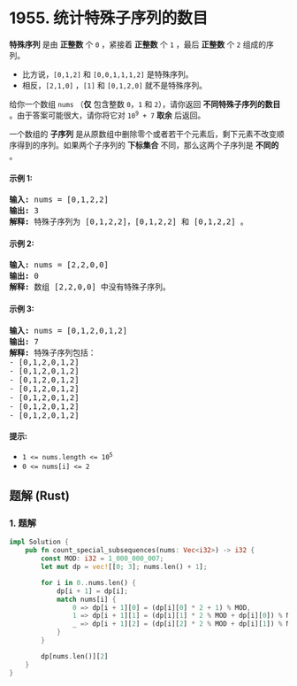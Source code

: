 # 1955. 统计特殊子序列的数目
**特殊序列** 是由 **正整数** 个 `0` ，紧接着 **正整数** 个 `1` ，最后 **正整数** 个 `2` 组成的序列。

* 比方说，`[0,1,2]` 和 `[0,0,1,1,1,2]` 是特殊序列。
* 相反，`[2,1,0]` ，`[1]` 和 `[0,1,2,0]` 就不是特殊序列。

给你一个数组 `nums` （**仅** 包含整数 `0`，`1` 和 `2`），请你返回 **不同特殊子序列的数目** 。由于答案可能很大，请你将它对 <code>10<sup>9</sup> + 7</code> **取余** 后返回。

一个数组的 **子序列** 是从原数组中删除零个或者若干个元素后，剩下元素不改变顺序得到的序列。如果两个子序列的 **下标集合** 不同，那么这两个子序列是 **不同的** 。

#### 示例 1:
<pre>
<strong>输入:</strong> nums = [0,1,2,2]
<strong>输出:</strong> 3
<strong>解释:</strong> 特殊子序列为 [0,1,2,2]，[0,1,2,2] 和 [0,1,2,2] 。
</pre>

#### 示例 2:
<pre>
<strong>输入:</strong> nums = [2,2,0,0]
<strong>输出:</strong> 0
<strong>解释:</strong> 数组 [2,2,0,0] 中没有特殊子序列。
</pre>

#### 示例 3:
<pre>
<strong>输入:</strong> nums = [0,1,2,0,1,2]
<strong>输出:</strong> 7
<strong>解释:</strong> 特殊子序列包括：
- [0,1,2,0,1,2]
- [0,1,2,0,1,2]
- [0,1,2,0,1,2]
- [0,1,2,0,1,2]
- [0,1,2,0,1,2]
- [0,1,2,0,1,2]
- [0,1,2,0,1,2]
</pre>

#### 提示:
* <code>1 <= nums.length <= 10<sup>5</sup></code>
* `0 <= nums[i] <= 2`

## 题解 (Rust)

### 1. 题解
```Rust
impl Solution {
    pub fn count_special_subsequences(nums: Vec<i32>) -> i32 {
        const MOD: i32 = 1_000_000_007;
        let mut dp = vec![[0; 3]; nums.len() + 1];

        for i in 0..nums.len() {
            dp[i + 1] = dp[i];
            match nums[i] {
                0 => dp[i + 1][0] = (dp[i][0] * 2 + 1) % MOD,
                1 => dp[i + 1][1] = (dp[i][1] * 2 % MOD + dp[i][0]) % MOD,
                _ => dp[i + 1][2] = (dp[i][2] * 2 % MOD + dp[i][1]) % MOD,
            }
        }

        dp[nums.len()][2]
    }
}
```
